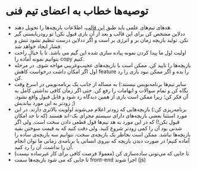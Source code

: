 # توصیه‌ها خطاب به اعضای تیم فنی
- هدهای تیم‌های علمی باید طبق [این قالب](https://github.com/Scientific-Minigames/.github/blob/main/template.md)، اطلاعات بازیچه‌ها را تحویل دهند.
- ددلاین مشخص کن برای این قالب و بعد از آن بازی قبول نکن! تو رودربایستی گیر نکن. تولید بازیچه زمان بر و انرژی بر است و اگر ددلاین درست تنظیم نشود تنش و فشار ایجاد خواهد شد.
- اولیت اول ما پیدا کردن نمونه پیاده سازی شده این گیم می باشد. تا با خیال راحت بتوانیم نمونه آماده را copy کنیم.
- بازیچه‌ها را تایید کن. ممکن است با بازیچه‌های عجیب‌و‌‌غریبی مواجه شوی. در مرحله اول اگر امکان داشت درخواست کاهش feature را بده و اگر ممکن نبود بازی را رد کن.
- سایر تیم‌ها برنامه‌نویس نیستند:) به مساله از جانب یک برنامه‌نویس در اسرع وقت نگاه کن و تمام سوالات و ابهامات را رفع کن. حتی اگر زمان کافی نداشتی کامل به آن فکر کن؛ زیرا ممکن است بازی از همین دیدگاه رد شود و قابل قبول واقع نشود. زودتر به این مورد بیاندیش ;)
- برنامه‌ریزی کن:) بازیچه‌هایی که زودتر اعلام می‌شوند اولویت بالاتری دارند. در این مورد استثنا بعضی بازیچه‌های دارای سیستم مجزای بک-اند هستند (که تا حد امکان قبول نکن!) که در این مورد به هد تیم‌ها قول قطعی دادن سخت است. ولی اگر شدنی بود آن را کمی زودتر شروع کنید. ولی دقت کنید که به قیمت سوختن بقیه بازیچه‌ها نباشد. ممکن است بخاطر یک بازیچه‌ی سخت، نتوانیم سه بازیچه‌ی ساده را آماده کنیم! در صورت دیدن بازیچه که نیروی انسانی یا برنامه‌ی زمانی ما توان انجام آن را نداشت، آن را رد کنید.
- تا جایی که می‌تونی ساده‌سازی کن (معمولا فرصت کافی برای کار غیر‌ساده نیست)
- تا جایی که می شود بازیچه‌ها سمت front-end اجرا شوند (js)
